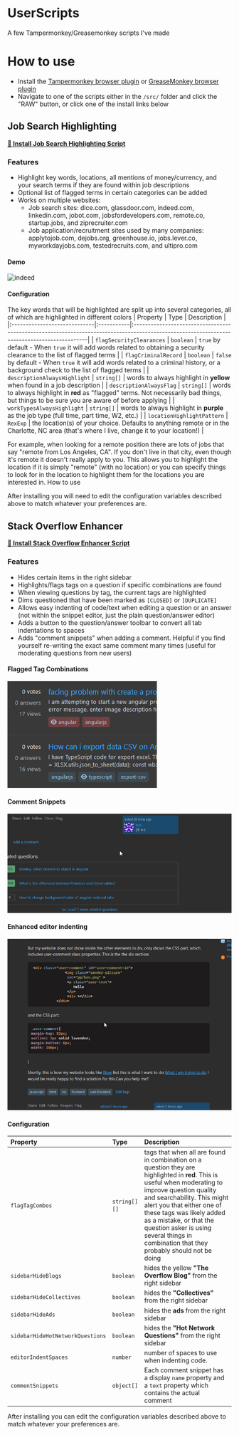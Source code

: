# UserScripts
A few Tampermonkey/Greasemonkey scripts I've made


# How to use
* Install the [Tampermonkey browser plugin](https://www.tampermonkey.net/) or [GreaseMonkey browser plugin](https://www.greasespot.net/)
* Navigate to one of the scripts either in the `/src/` folder and click the "RAW" button, or click one of the install links below


## Job Search Highlighting
**[📜 Install Job Search Highlighting Script](https://raw.githubusercontent.com/FiniteLooper/UserScripts/main/src/job-search-highlighting.user.js)**

### Features
*  Highlight key words, locations, all mentions of money/currency, and your search terms if they are found within job descriptions
*  Optional list of flagged terms in certain categories can be added
*  Works on multiple websites:
   *  Job search sites: dice.com, glassdoor.com, indeed.com, linkedin.com, jobot.com, jobsfordevelopers.com, remote.co, startup.jobs, and ziprecruiter.com
   *  Job application/recruitment sites used by many companies: applytojob.com, dejobs.org, greenhouse.io, jobs.lever.co, myworkdayjobs.com, testedrecruits.com, and ultipro.com

#### Demo
![indeed](doc-img/job-indeed.gif)

#### Configuration
The key words that will be highlighted are split up into several categories, all of which are highlighted in different colors
| Property                     | Type       | Description                                                                                                                                 |
|:-----------------------------|:-----------|:--------------------------------------------------------------------------------------------------------------------------------------------|
| `flagSecurityClearances`     | `boolean`  | `true` by default - When `true` it will add words related to obtaining a security clearance to the list of flagged terms                    |
| `flagCriminalRecord`         | `boolean`  | `false` by default - When `true` it will add words related to a criminal history, or a background check to the list of flagged terms        |
| `descriptionAlwaysHighlight` | `string[]` | words to always highlight in **yellow** when found in a job description                                                                     |
| `descriptionAlwaysFlag`      | `string[]` | words to always highlight in **red** as "flagged" terms. Not necessarily bad things, but things to be sure you are aware of before applying |
| `workTypesAlwaysHighlight`   | `string[]` | words to always highlight in **purple** as the job type (full time, part time, W2, etc.)                                                    |
| `locationHighlightPattern`   | `RexExp`   | the location(s) of your choice. Defaults to anything remote or in the Charlotte, NC area (that's where I live, change it to your location!) |

For example, when looking for a remote position there are lots of jobs that say "remote from Los Angeles, CA". If you don't live in that city, even though it's remote it doesn't really apply to you. This allows you to highlight the location if it is simply "remote" (with no location) or you can specify things to look for in the location to highlight them for the locations you are interested in.
How to use

After installing you will need to edit the configuration variables described above to match whatever your preferences are.


## Stack Overflow Enhancer
**[📜 Install Stack Overflow Enhancer Script](https://raw.githubusercontent.com/FiniteLooper/UserScripts/main/src/stack-overflow-enhancer.user.js)**

### Features
*  Hides certain items in the right sidebar
*  Highlights/flags tags on a question if specific combinations are found
*  When viewing questions by tag, the current tags are highlighted
*  Dims questioned that have been marked as `[CLOSED]` or `[DUPLICATE]`
*  Allows easy indenting of code/text when editing a question or an answer (not within the snippet editor, just the plain question/answer editor)
*  Adds a button to the question/answer toolbar to convert all tab indentations to spaces
*  Adds "comment snippets" when adding a comment. Helpful if you find yourself re-writing the exact same comment many times (useful for moderating questions from new users)

#### Flagged Tag Combinations
![combo-tags](doc-img/so-combo-tags.png)

#### Comment Snippets
![comment snippet](doc-img/so-comment-snippet.gif)

#### Enhanced editor indenting
![indenting](doc-img/so-indenting.gif)

#### Configuration
| Property                         | Type         | Description                                                                                                  |
|:---------------------------------|:-------------|:-------------------------------------------------------------------------------------------------------------|
| `flagTagCombos`                  | `string[][]` | tags that when all are found in combination on a question they are highlighted in **red**. This is useful when moderating to improve question quality and searchability.  This might alert you that either one of these tags was likely added as a mistake, or that the question asker is using several things in combination that they probably should not be doing |
| `sidebarHideBlogs`               | `boolean`    | hides the yellow **"The Overflow Blog"** from the right sidebar                                              |
| `sidebarHideCollectives`         | `boolean`    | hides the **"Collectives"** from the right sidebar                                                           |
| `sidebarHideAds`                 | `boolean`    | hides the **ads** from the right sidebar                                                                     |
| `sidebarHideHotNetworkQuestions` | `boolean`    | hides the **"Hot Network Questions"** from the right sidebar                                                 |
| `editorIndentSpaces`             | `number`     | number of spaces to use when indenting code.                                                                 |
| `commentSnippets`                | `object[]`   | Each comment snippet has a display `name` property and a `text` property which contains the actual comment   |

After installing you can edit the configuration variables described above to match whatever your preferences are.

